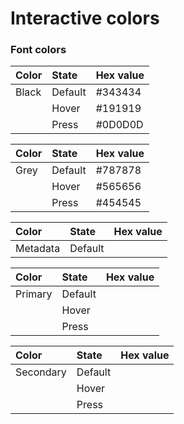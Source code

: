 # Interactive colors

### Font colors

| Color | State | Hex value |
| :--- | :--- | :--- |
| Black | Default | \#343434 |
|  | Hover | \#191919 |
|  | Press | \#0D0D0D |

| Color | State | Hex value |
| :--- | :--- | :--- |
| Grey | Default | \#787878 |
|  | Hover | \#565656 |
|  | Press | \#454545 |

| Color | State | Hex value |
| :--- | :--- | :--- |
| Metadata | Default |  |

| Color | State | Hex value |
| :--- | :--- | :--- |
| Primary | Default |  |
|  | Hover |  |
|  | Press |  |

| Color | State | Hex value |
| :--- | :--- | :--- |
| Secondary | Default |  |
|  | Hover |  |
|  | Press |  |



